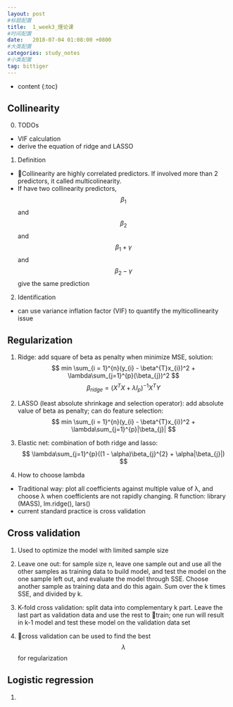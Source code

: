 ```yaml
---
layout: post
#标题配置
title:  1_week3_理论课
#时间配置
date:   2018-07-04 01:08:00 +0800
#大类配置
categories: study_notes
#小类配置
tag: bittiger
---
```


* content
{:toc}


## Collinearity

0. TODOs   
  * VIF calculation
  * derive the equation of ridge and LASSO

1. Definition
  * Collinearity are highly correlated predictors. If involved more than 2
  predictors, it called multicolinearity.
  * If have two collinearity predictors, $$ \beta_{1} $$ and $$ \beta_{2} $$ and $$ \beta_{1} + \gamma $$ and $$ \beta_{2} - \gamma $$ give the same
  prediction     

2. Identification   
  * can use variance inflation factor (VIF) to quantify the mylticollinearity issue    

## Regularization   

1. Ridge: add square of beta as penalty when minimize MSE, solution:
$$ min \sum_{i = 1}^{n}(y_{i} - \beta^{T}x_{i})^2 + \lambda\sum_{j=1}^{p}(\beta_{j})^2 $$
$$ \beta_{ridge} = (X^{T}X + \lambda I_{p})^{-1}X^{T}Y $$      

2. LASSO (least absolute shrinkage and selection operator): add absolute value of beta as penalty; can do feature selection:
$$ min \sum_{i = 1}^{n}(y_{i} - \beta^{T}x_{i})^2 + \lambda\sum_{j=1}^{p}|\beta_{j}| $$     

3. Elastic net: combination of both ridge and lasso:
$$ \lambda\sum_{j=1}^{p}((1 - \alpha)\beta_{j}^{2} + \alpha|\beta_{j}|) $$   

4. How to choose lambda   
  * Traditional way: plot all coefficients against multiple value of λ, and choose λ when coefficients are not rapidly changing. R function: library (MASS), lm.ridge(), lars()    
  * current standard practice is cross validation    

## Cross validation    

1. Used to optimize the model with limited sample size     

2. Leave one out: for sample size n, leave one sample out and use all the other samples as training data to build model, and test the model on the one sample left out, and evaluate the model through SSE. Choose another sample as training data and do this again. Sum over the k times SSE, and divided by k.     

3. K-fold cross validation: split data into complementary k part. Leave the last part as validation data and use the rest to train; one run will result in k-1 model and test these model on the validation data set    

4. cross validation can be used to find the best $$ \lambda $$ for regularization    

## Logistic regression     

1. 
